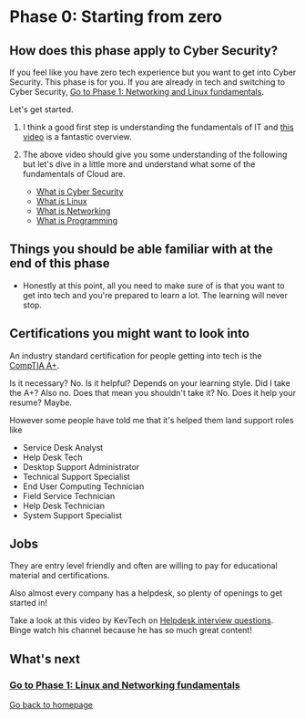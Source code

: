 # Phase 0: Starting from zero

## How does this phase apply to Cyber Security?

If you feel like you have zero tech experience but you want to get into Cyber Security. This phase is for you. If you are already in tech and switching to Cyber Security, [Go to Phase 1: Networking and Linux fundamentals](../phase1/README.md).


Let's get started. 

1. I think a good first step is understanding the fundamentals of IT and [this video](https://youtu.be/awLnur5Yt9o) is a fantastic overview.

2. The above video should give you some understanding of the following but let's dive in a little more and understand what some of the fundamentals of Cloud are.

   - [What is Cyber Security](https://youtu.be/GT0daScxO18)
   - [What is Linux](https://youtu.be/PwugmcN1hf8)
   - [What is Networking](https://youtu.be/3QhU9jd03a0)
   - [What is Programming](https://youtu.be/ifo76VyrBYo)



## Things you should be able familiar with at the end of this phase

- Honestly at this point, all you need to make sure of is that you want to get into tech and you're prepared to learn a lot. The learning will never stop.


## Certifications you might want to look into 

An industry standard certification for people getting into tech is the [CompTIA A+](https://www.comptia.org/certifications/a).

Is it necessary? No. Is it helpful? Depends on your learning style. Did I take the A+? Also no. Does that mean you shouldn't take it? No. Does it help your resume? Maybe.

However some people have told me that it's helped them land support roles like 

- Service Desk Analyst
- Help Desk Tech
- Desktop Support Administrator
- Technical Support Specialist
- End User Computing Technician
- Field Service Technician
- Help Desk Technician 
- System Support Specialist

## Jobs

They are entry level friendly and often are willing to pay for educational material and certifications. 

Also almost every company has a helpdesk, so plenty of openings to get started in!

Take a look at this video by KevTech on [Helpdesk interview questions](https://youtu.be/McxVgoQaCpU). Binge watch his channel because he has so much great content!

## What's next


### [Go to Phase 1: Linux and Networking fundamentals](../phase1/README.md)

[Go back to homepage](../README.md)
